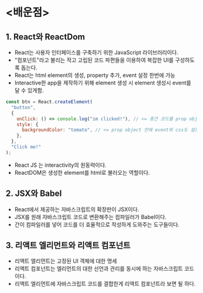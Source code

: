 # <배운점>

## 1. React와 ReactDom

- React는 사용자 인터페이스를 구축하기 위한 JavaScript 라이브러리이다.
- "컴포넌트"라고 불리는 작고 고립된 코드 파편들을 이용하여 복잡한 UI를 구성하도록 돕는다.
- React는 html element의 생성, property 추가, event 설정 한번에 가능
- Interactive한 app을 제작하기 위해 element 생성 시 element 생성시 event를 달 수 있게함.

```javascript
const btn = React.createElement(
  "button",
  {
    onClick: () => console.log("im clicked!"), // <= 중간 코드를 prop object라 부른다.
    style: {
      backgroundColor: "tomato", // <= prop object 안에 event와 css도 설정가능하며, 자동으로 html, js, css의 위치로 가게 된다.
    },
  },
  "Click me!"
);
```

- React JS 는 interactivity의 원동력이다.
- ReactDOM은 생성한 element를 html로 불러오는 역할이다.

## 2. JSX와 Babel

- React에서 제공하는 자바스크립트의 확장판이 JSX이다.
- JSX를 원래 자바스크립트 코드로 변환해주는 컴파일러가 Babel이다.
- 간이 컴파일러를 넣어 코드를 더 효율적으로 작성하게 도와주는 도구들이다.

## 3. 리액트 엘리먼트와 리액트 컴포넌트

- 리액트 엘리먼트는 고정된 UI 객체에 대한 명세
- 리액트 컴포넌트는 엘리먼트의 대한 선언과 관리를 동시에 하는 자바스크립트 코드이다.
- 리액트 엘리먼트에 자바스크립트 코드를 결합한게 리액트 컴포넌트라 보면 될 하다.
